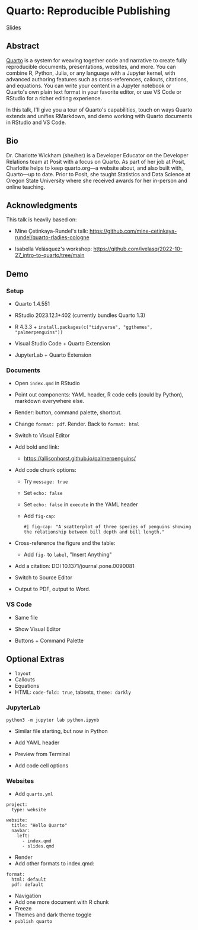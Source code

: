 # Quarto: Reproducible Publishing

[Slides](https://charlotte.quarto.pub/quarto-oakridge)

## Abstract

[Quarto](https://quarto.org) is a system for weaving together code and narrative to create fully reproducible documents, presentations, websites, and more. You can combine R, Python, Julia, or any language with a Jupyter kernel, with advanced authoring features such as cross-references, callouts, citations, and equations. You can write your content in a Jupyter notebook or Quarto's own plain text format in your favorite editor, or use VS Code or RStudio for a richer editing experience.

In this talk, I'll give you a tour of Quarto's capabilities, touch on ways Quarto extends and unifies RMarkdown, and demo working with Quarto documents in RStudio and VS Code.

## Bio

Dr. Charlotte Wickham (she/her) is a Developer Educator on the Developer Relations team at Posit with a focus on Quarto. As part of her job at Posit, Charlotte helps to keep quarto.org—a website about, and also built with, Quarto—up to date. Prior to Posit, she taught Statistics and Data Science at Oregon State University where she received awards for her in-person and online teaching.

## Acknowledgments

This talk is heavily based on:

-   Mine Çetinkaya-Rundel's talk: <https://github.com/mine-cetinkaya-rundel/quarto-rladies-cologne>

-   Isabella Velásquez's workshop: <https://github.com/ivelasq/2022-10-27_intro-to-quarto/tree/main>

## Demo

### Setup

-   Quarto 1.4.551

-   RStudio 2023.12.1+402 (currently bundles Quarto 1.3)

-   R 4.3.3 +  `install.packages(c("tidyverse", "ggthemes", "palmerpenguins"))`
-   Visual Studio Code + Quarto Extension 

-   JupyterLab + Quarto Extension

### Documents

-   Open `index.qmd` in RStudio

-   Point out components: YAML header, R code cells (could by Python), markdown everywhere else.

-   Render: button, command palette, shortcut.

-   Change `format: pdf`. Render. Back to `format: html`

-   Switch to Visual Editor

-   Add bold and link:

    -   <https://allisonhorst.github.io/palmerpenguins/>

-   Add code chunk options:

    - Try `message: true`  
    
    - Set `echo: false`

    - Set `echo: false` in `execute` in the YAML header
    
    - Add `fig-cap`: 
    
        ```
        #| fig-cap: "A scatterplot of three species of penguins showing the relationship between bill depth and bill length."
       ```

-   Cross-reference the figure and the table:

    -   Add `fig-` to `label`, "Insert Anything"

-   Add a citation: DOI 10.1371/journal.pone.0090081

-   Switch to Source Editor

-   Output to PDF, output to Word.

### VS Code

-   Same file

-   Show Visual Editor

-   Buttons + Command Palette

## Optional Extras

-   `layout`
-   Callouts
-   Equations
-   HTML: `code-fold: true`, tabsets, `theme: darkly`

### JupyterLab

`python3 -m jupyter lab python.ipynb`

-   Similar file starting, but now in Python

-   Add YAML header

-   Preview from Terminal

-   Add code cell options

### Websites

- Add `quarto.yml` 

```
project:
  type: website

website:
  title: "Hello Quarto"
  navbar:
    left:
      - index.qmd
      - slides.qmd
```

- Render
- Add other formats to index.qmd:

```
format:
  html: default
  pdf: default
```

- Navigation
- Add one more document with R chunk
- Freeze
- Themes and dark theme toggle
- `publish quarto`



